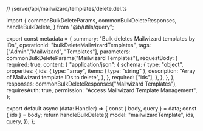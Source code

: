// /server/api/mailwizard/templates/delete.del.ts

import {
  commonBulkDeleteParams,
  commonBulkDeleteResponses,
  handleBulkDelete,
} from "@b/utils/query";

export const metadata = {
  summary: "Bulk deletes Mailwizard templates by IDs",
  operationId: "bulkDeleteMailwizardTemplates",
  tags: ["Admin","Mailwizard", "Templates"],
  parameters: commonBulkDeleteParams("Mailwizard Templates"),
  requestBody: {
    required: true,
    content: {
      "application/json": {
        schema: {
          type: "object",
          properties: {
            ids: {
              type: "array",
              items: { type: "string" },
              description: "Array of Mailwizard template IDs to delete",
            },
          },
          required: ["ids"],
        },
      },
    },
  },
  responses: commonBulkDeleteResponses("Mailwizard Templates"),
  requiresAuth: true,
  permission: "Access Mailwizard Template Management",
};

export default async (data: Handler) => {
  const { body, query } = data;
  const { ids } = body;
  return handleBulkDelete({
    model: "mailwizardTemplate",
    ids,
    query,
  });
};
